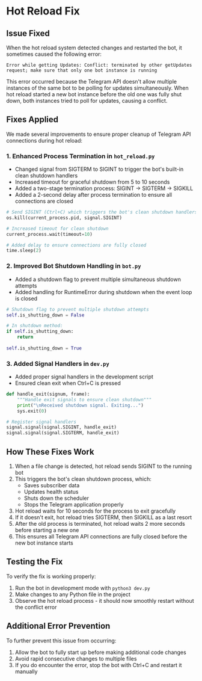 # Hot Reload Fix

## Issue Fixed

When the hot reload system detected changes and restarted the bot, it sometimes caused the following error:

```
Error while getting Updates: Conflict: terminated by other getUpdates request; make sure that only one bot instance is running
```

This error occurred because the Telegram API doesn't allow multiple instances of the same bot to be polling for updates simultaneously. When hot reload started a new bot instance before the old one was fully shut down, both instances tried to poll for updates, causing a conflict.

## Fixes Applied

We made several improvements to ensure proper cleanup of Telegram API connections during hot reload:

### 1. Enhanced Process Termination in `hot_reload.py`

- Changed signal from SIGTERM to SIGINT to trigger the bot's built-in clean shutdown handlers
- Increased timeout for graceful shutdown from 5 to 10 seconds
- Added a two-stage termination process: SIGINT → SIGTERM → SIGKILL
- Added a 2-second delay after process termination to ensure all connections are closed

```python
# Send SIGINT (Ctrl+C) which triggers the bot's clean shutdown handlers
os.kill(current_process.pid, signal.SIGINT)

# Increased timeout for clean shutdown
current_process.wait(timeout=10)

# Added delay to ensure connections are fully closed
time.sleep(2)
```

### 2. Improved Bot Shutdown Handling in `bot.py`

- Added a shutdown flag to prevent multiple simultaneous shutdown attempts
- Added handling for RuntimeError during shutdown when the event loop is closed

```python
# Shutdown flag to prevent multiple shutdown attempts
self.is_shutting_down = False

# In shutdown method:
if self.is_shutting_down:
    return
    
self.is_shutting_down = True
```

### 3. Added Signal Handlers in `dev.py`

- Added proper signal handlers in the development script
- Ensured clean exit when Ctrl+C is pressed

```python
def handle_exit(signum, frame):
    """Handle exit signals to ensure clean shutdown"""
    print("\nReceived shutdown signal. Exiting...")
    sys.exit(0)

# Register signal handlers
signal.signal(signal.SIGINT, handle_exit)
signal.signal(signal.SIGTERM, handle_exit)
```

## How These Fixes Work

1. When a file change is detected, hot reload sends SIGINT to the running bot
2. This triggers the bot's clean shutdown process, which:
   - Saves subscriber data
   - Updates health status
   - Shuts down the scheduler
   - Stops the Telegram application properly
3. Hot reload waits for 10 seconds for the process to exit gracefully
4. If it doesn't exit, hot reload tries SIGTERM, then SIGKILL as a last resort
5. After the old process is terminated, hot reload waits 2 more seconds before starting a new one
6. This ensures all Telegram API connections are fully closed before the new bot instance starts

## Testing the Fix

To verify the fix is working properly:
1. Run the bot in development mode with `python3 dev.py`
2. Make changes to any Python file in the project
3. Observe the hot reload process - it should now smoothly restart without the conflict error

## Additional Error Prevention

To further prevent this issue from occurring:
1. Allow the bot to fully start up before making additional code changes
2. Avoid rapid consecutive changes to multiple files
3. If you do encounter the error, stop the bot with Ctrl+C and restart it manually 